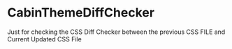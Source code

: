 # CabinThemeDiffChecker

Just for checking the CSS Diff Checker between the previous CSS FILE and Current Updated CSS File
